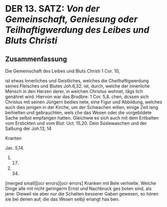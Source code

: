 <!-- Seite 615 -->

DER 13. SATZ: *Von der Gemeinschaft, Geniesung oder Teilhaftigwerdung des Leibes und Bluts Christi*
===================================================================================================

Zusammenfassung
---------------


Die Gemeinschaft des Leibes und Bluts Christi 1 Cor. 10, 

 ist etwas Innerliches und Geistliches, welches die 
Cheilhaftigwerdung seines Fleisches und Blutes Joh.6,32. 
 ist, durch, welche der innerliche Mensch in den 
Herzen derer, in welchen Christus wohnet, tågs 
 lich genähret wird. Hiervon war das Brodbre: 1 Cor. 5,8. 
chen, dcssen sich Christus mit seinen Jüngern bedies 
 nete, eine Figur und Abbildung, welches auch dies 
 jenigen in der Kirche, um der Schwachen willen, 
 einige Zeit lang beihielten und gebrauchten, wels 
 che das Wesen oder die vorgebildete Sache selbst 
 empfangen hatten. Gleichwie es sich auch mit 
 dem Entbalten vom Erstickten und vom Blut: Uct. 15,20. 
 Dein Súslewaschen und der Salbung der Joh.13, 14 

Kranten

Jac. 5,14.

1.  17.

2.  34.
<!-- Seite 616 -->
[merged small][ocr errors][ocr errors]
Kranken mit Bele verhielte. Welche Dinge alle mit nicht geringerm Ernst und Nachbruck ges boten sind, als jene. Dieweil sie aber nur die Schatten besserer Gaben gewesen, so hören sie bei denen auf, die das Wesen selbji erlangt has ben.

